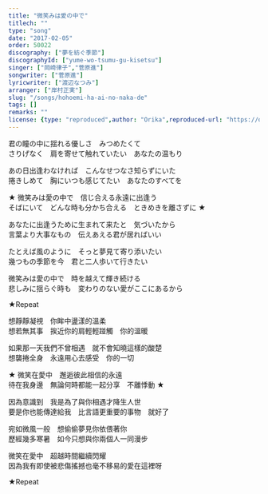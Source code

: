```yaml
---
title: "微笑みは愛の中で"
titlech: ""
type: "song"
date: "2017-02-05"
order: 50022
discography: ["夢を紡ぐ季節"]
discographyId: ["yume-wo-tsumu-gu-kisetsu"]
singer: ["岡崎律子","菅原進"]
songwriter: ["菅原進"]
lyricwriter: ["渡辺なつみ"]
arranger: ["岸村正実"]
slug: "/songs/hohoemi-ha-ai-no-naka-de"
tags: []
remarks: ""
license: {type: "reproduced",author: "Orika",reproduced-url: "https://orikamushi.netlify.app",reproduced-website: "織歌蟲"}
---
```


君の瞳の中に揺れる優しさ　みつめたくて  
さりげなく　肩を寄せて触れていたい　あなたの温もり  
  
あの日出逢わなければ　こんなせつなさ知らずにいた  
捲きしめて　胸にいつも感じてたい　あなたのすべてを  
  
★ 微笑みは愛の中で　信じ合える永遠に出逢う  
そばにいて　どんな時も分かち合える　ときめきを離さずに ★  
  
あなたに出逢うために生まれて来たと　気づいたから  
言葉より大事なもの　伝えあえる君が居ればいい  
  
たとえば風のように　そっと夢見て寄り添いたい  
幾つもの季節を今　君と二人歩いて行きたい  
  
微笑みは愛の中で　時を越えて輝き続ける  
悲しみに揺らぐ時も　変わりのない愛がここにあるから  
  
★Repeat  

<!-- 翻译 -->

想靜靜凝視　你眸中盪漾的溫柔  
想若無其事　挨近你的肩輕輕踫觸　你的溫暖  
  
如果那一天我們不曾相遇　就不會知曉這樣的酸楚  
想襲捲全身　永遠用心去感受　你的一切  
  
★ 微笑在愛中　邂逅彼此相信的永遠  
待在我身邊　無論何時都能一起分享　不離悸動 ★  
  
因為意識到　我是為了與你相遇才降生人世  
要是你也能傳達給我　比言語更重要的事物　就好了  
  
宛如微風一般　想偷偷夢見你依偎著你  
歷經幾多寒暑　如今只想與你兩個人一同漫步  
  
微笑在愛中　超越時間繼續閃耀  
因為我有即使被悲傷搖撼也毫不移易的愛在這裡呀  
  
★Repeat
